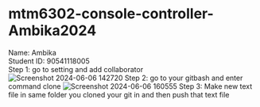 # mtm6302-console-controller-Ambika2024
<h> Name: Ambika <br>
Student ID: 90541118005 </h> <br>
Step 1: go to setting and add collaborator
![Screenshot 2024-06-06 142720](https://github.com/Ambika2024/Ambika2024-mtm6302-console-controller-Ambika2024-/assets/145181223/c91aa807-609b-4ef3-b991-2446c7f7bb89)
Step 2: go to your gitbash and enter command clone
![Screenshot 2024-06-06 160555](https://github.com/Ambika2024/Ambika2024-mtm6302-console-controller-Ambika2024-/assets/145181223/1112da77-9f14-4975-ac7f-bcb0517992b4)
Step 3: Make new text file in same folder you cloned your git in and then push that text file
